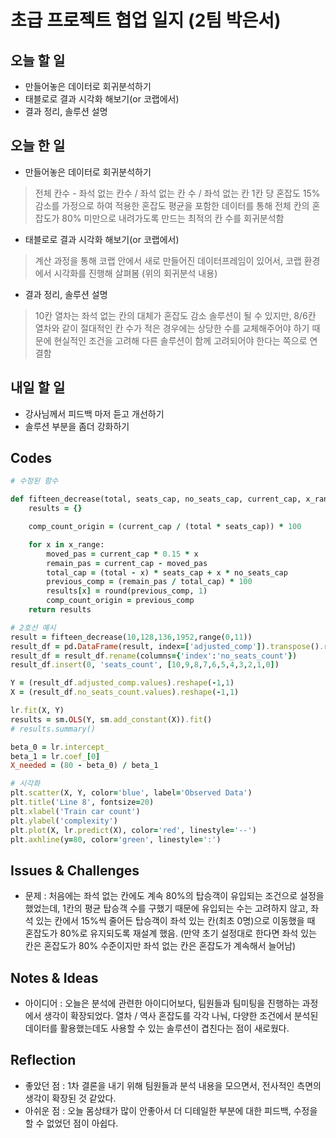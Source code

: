 # 초급 프로젝트 협업 일지 (2팀 박은서)

## 오늘 할 일
* 만들어놓은 데이터로 회귀분석하기
* 태블로로 결과 시각화 해보기(or 코랩에서)
* 결과 정리, 솔루션 설명
## 오늘 한 일
* 만들어놓은 데이터로 회귀분석하기
> 전체 칸수 - 좌석 없는 칸수 / 좌석 없는 칸 수 / 좌석 없는 칸 1칸 당 혼잡도 15% 감소를 가정으로 하여 적용한 혼잡도 평균을 포함한 데이터를 통해 전체 칸의 혼잡도가 80% 미만으로 내려가도록 만드는 최적의 칸 수를 회귀분석함
* 태블로로 결과 시각화 해보기(or 코랩에서)
> 계산 과정을 통해 코랩 안에서 새로 만들어진 데이터프레임이 있어서, 코랩 환경에서 시각화를 진행해 살펴봄 (위의 회귀분석 내용)
* 결과 정리, 솔루션 설명
> 10칸 열차는 좌석 없는 칸의 대체가 혼잡도 감소 솔루션이 될 수 있지만, 8/6칸 열차와 같이 절대적인 칸 수가 적은 경우에는 상당한 수를 교체해주어야 하기 때문에 현실적인 조건을 고려해 다른 솔루션이 함께 고려되어야 한다는 쪽으로 연결함
## 내일 할 일
* 강사님께서 피드백 마저 듣고 개선하기
* 솔루션 부분을 좀더 강화하기
## Codes
```ruby
# 수정된 함수

def fifteen_decrease(total, seats_cap, no_seats_cap, current_cap, x_range):
    results = {}

    comp_count_origin = (current_cap / (total * seats_cap)) * 100

    for x in x_range:
        moved_pas = current_cap * 0.15 * x
        remain_pas = current_cap - moved_pas
        total_cap = (total - x) * seats_cap + x * no_seats_cap
        previous_comp = (remain_pas / total_cap) * 100
        results[x] = round(previous_comp, 1)
        comp_count_origin = previous_comp
    return results

# 2호선 예시
result = fifteen_decrease(10,128,136,1952,range(0,11))
result_df = pd.DataFrame(result, index=['adjusted_comp']).transpose().reset_index()
result_df = result_df.rename(columns={'index':'no_seats_count'})
result_df.insert(0, 'seats_count', [10,9,8,7,6,5,4,3,2,1,0])

Y = (result_df.adjusted_comp.values).reshape(-1,1)
X = (result_df.no_seats_count.values).reshape(-1,1)

lr.fit(X, Y)
results = sm.OLS(Y, sm.add_constant(X)).fit()
# results.summary()

beta_0 = lr.intercept_
beta_1 = lr.coef_[0]
X_needed = (80 - beta_0) / beta_1

# 시각화
plt.scatter(X, Y, color='blue', label='Observed Data')
plt.title('Line 8', fontsize=20)
plt.xlabel('Train car count')
plt.ylabel('complexity')
plt.plot(X, lr.predict(X), color='red', linestyle='--')
plt.axhline(y=80, color='green', linestyle=':')
```
## Issues & Challenges
* 문제 : 처음에는 좌석 없는 칸에도 계속 80%의 탑승객이 유입되는 조건으로 설정을 했었는데, 1칸의 평균 탑승객 수를 구했기 때문에 유입되는 수는 고려하지 않고, 좌석 있는 칸에서 15%씩 줄어든 탑승객이 좌석 있는 칸(최초 0명)으로 이동했을 때 혼잡도가 80%로 유지되도록 재설계 했음. (만약 초기 설정대로 한다면 좌석 있는 칸은 혼잡도가 80% 수준이지만 좌석 없는 칸은 혼잡도가 계속해서 늘어남)
## Notes & Ideas
* 아이디어 : 오늘은 분석에 관련한 아이디어보다, 팀원들과 팀미팅을 진행하는 과정에서 생각이 확장되었다. 열차 / 역사 혼잡도를 각각 나눠, 다양한 조건에서 분석된 데이터를 활용했는데도 사용할 수 있는 솔루션이 겹친다는 점이 새로웠다.
## Reflection
* 좋았던 점 : 1차 결론을 내기 위해 팀원들과 분석 내용을 모으면서, 전사적인 측면의 생각이 확장된 것 같았다.
* 아쉬운 점 : 오늘 몸상태가 많이 안좋아서 더 디테일한 부분에 대한 피드백, 수정을 할 수 없었던 점이 아쉽다.
